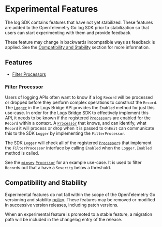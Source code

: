 # Experimental Features

The log SDK contains features that have not yet stabilized.
These features are added to the OpenTelemetry Go log SDK prior to stabilization so that users can start experimenting with them and provide feedback.

These feature may change in backwards incompatible ways as feedback is applied.
See the [Compatibility and Stability](#compatibility-and-stability) section for more information.

## Features

- [Filter Processors](#filter-processor)

### Filter Processor

Users of logging APIs often want to know if a log `Record` will be processed or dropped before they perform complex operations to construct the `Record`.
The [`Logger`] in the Logs Bridge API provides the `Enabled` method for just this use-case.
In order for the Logs Bridge SDK to effectively implement this API, it needs to be known if the registered [`Processor`]s are enabled for the `Record` within a context.
A [`Processor`] that knows, and can identify, what `Record` it will process or drop when it is passed to `OnEmit` can communicate this to the SDK `Logger` by implementing the `FilterProcessor`.

The SDK `Logger` will check all of the registered [`Processor`]s that implement the `FilterProcessor` interface by calling `Enabled` when the `Logger.Enabled` method is called.

See the [`minsev`] [`Processor`] for an example use-case.
It is used to filter `Record`s out that a have a `Severity` below a threshold.

[`Logger`]: https://pkg.go.dev/go.opentelemetry.io/otel/log#Logger
[`Processor`]: https://pkg.go.dev/go.opentelemetry.io/otel/sdk/log#Processor
[`minsev`]: https://pkg.go.dev/go.opentelemetry.io/contrib/processors/minsev

## Compatibility and Stability

Experimental features do not fall within the scope of the OpenTelemetry Go versioning and stability [policy](../../../../VERSIONING.md).
These features may be removed or modified in successive version releases, including patch versions.

When an experimental feature is promoted to a stable feature, a migration path will be included in the changelog entry of the release.
